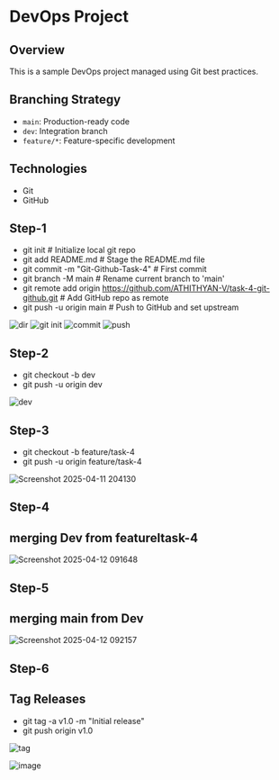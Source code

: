 # DevOps Project

## Overview
This is a sample DevOps project managed using Git best practices.

## Branching Strategy
- `main`: Production-ready code
- `dev`: Integration branch
- `feature/*`: Feature-specific development

## Technologies
- Git
- GitHub

## Step-1

- git init                          # Initialize local git repo
- git add README.md                # Stage the README.md file
- git commit -m "Git-Github-Task-4"    # First commit
- git branch -M main              # Rename current branch to 'main'
- git remote add origin https://github.com/ATHITHYAN-V/task-4-git-github.git  # Add GitHub repo as remote
- git push -u origin main         # Push to GitHub and set upstream


![dir](https://github.com/user-attachments/assets/0d309815-2db8-4bca-90dc-6ae814fe48bb)
![git init](https://github.com/user-attachments/assets/6b528c93-8b74-48d4-a7d3-9b492ca5c8ab)
![commit](https://github.com/user-attachments/assets/5395ddb5-1fce-4b77-a308-d11449d47e82)
![push](https://github.com/user-attachments/assets/33d59f72-c45d-47b2-ae64-c680318f35ad)

## Step-2

- git checkout -b dev
- git push -u origin dev

![dev](https://github.com/user-attachments/assets/34fb1133-64e0-480a-a009-2096481ad703)

## Step-3

- git checkout -b feature/task-4
- git push -u origin feature/task-4

![Screenshot 2025-04-11 204130](https://github.com/user-attachments/assets/e76721d7-e256-4185-988d-1ea3cf55e2b2)

## Step-4

## merging Dev from featureltask-4

![Screenshot 2025-04-12 091648](https://github.com/user-attachments/assets/20e1e0e9-0270-41e8-8dea-814e28c0ec58)

## Step-5

## merging main from Dev

![Screenshot 2025-04-12 092157](https://github.com/user-attachments/assets/9ceacdd6-1bbf-4693-a35c-3a993a5f451c)

## Step-6
## Tag Releases
- git tag -a v1.0 -m "Initial release"
- git push origin v1.0

![tag](https://github.com/user-attachments/assets/cd9d524e-5b25-4e61-b1a4-2d6cc2c28f71)

![image](https://github.com/user-attachments/assets/ad989aad-a716-42a9-a822-5aa581ecbaf9)












